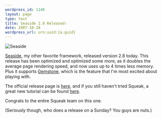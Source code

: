 ```yaml
--- 
wordpress_id: 1148
layout: page
type: text
title: Seaside 2.8 Released!
date: 2007-10-28  
wordpress_url: urn:uuid:{a.guid}
---
```

<p><img src="http://farm3.static.flickr.com/2213/1794435688_bf29f7ce82_o.png" alt="Seaside"/></p>

<p><a href="http://www.seaside.st/">Seaside</a>, my other favorite framework, released version 2.8 today.  This release has been optimized and optimized some more, as it doubles the average page rendering speed, and now uses up to 4 times less memory.  Plus it supports <a href="http://seaside.gemstone.com/">Gemstone</a>, which is the feature that I'm most excited about playing with.</p>

<p>The official release page is <a href="http://www.seaside.st/community/development/seaside28">here</a>, and if you still haven't tried Squeak, a great new tutorial can be found <a href="http://www.swa.hpi.uni-potsdam.de/seaside/tutorial">here</a>.</p>

<p>Congrats to the entire Squeak team on this one. </p>

<p>(Seriously though, who does a release on a Sunday?  You guys are nuts.)</p>
